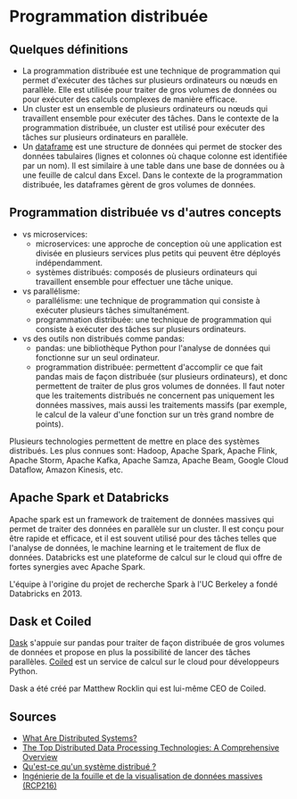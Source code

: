 # Programmation distribuée

## Quelques définitions

- La programmation distribuée est une technique de programmation qui permet d'exécuter des tâches sur plusieurs ordinateurs ou nœuds en parallèle. Elle est utilisée pour traiter de gros volumes de données ou pour exécuter des calculs complexes de manière efficace.
- Un cluster est un ensemble de plusieurs ordinateurs ou nœuds qui travaillent ensemble pour exécuter des tâches. Dans le contexte de la programmation distribuée, un cluster est utilisé pour exécuter des tâches sur plusieurs ordinateurs en parallèle.
- Un [dataframe](https://en.wikipedia.org/wiki/Dataframe) est une structure de données qui permet de stocker des données tabulaires (lignes et colonnes où chaque colonne est identifiée par un nom). Il est similaire à une table dans une base de données ou à une feuille de calcul dans Excel. Dans le contexte de la programmation distribuée, les dataframes gèrent de gros volumes de données.

## Programmation distribuée vs d'autres concepts

- vs microservices:
    - microservices: une approche de conception où une application est divisée en plusieurs services plus petits qui peuvent être déployés indépendamment.
    - systèmes distribués: composés de plusieurs ordinateurs qui travaillent ensemble pour effectuer une tâche unique.
- vs parallélisme:
    - parallélisme: une technique de programmation qui consiste à exécuter plusieurs tâches simultanément.
    - programmation distribuée: une technique de programmation qui consiste à exécuter des tâches sur plusieurs ordinateurs.
- vs des outils non distribués comme pandas:
    - pandas: une bibliothèque Python pour l'analyse de données qui fonctionne sur un seul ordinateur.
    - programmation distribuée: permettent d'accomplir ce que fait pandas mais de façon distribuée (sur plusieurs ordinateurs), et donc permettent de traiter de plus gros volumes de données. Il faut noter que les traitements distribués ne concernent pas uniquement les données massives, mais aussi les traitements massifs (par exemple, le calcul de la valeur d'une fonction sur un très grand nombre de points).

Plusieurs technologies permettent de mettre en place des systèmes distribués. Les plus connues sont: Hadoop, Apache Spark, Apache Flink, Apache Storm, Apache Kafka, Apache Samza, Apache Beam, Google Cloud Dataflow, Amazon Kinesis, etc.

## Apache Spark et Databricks

Apache spark est un framework de traitement de données massives qui permet de traiter des données en parallèle sur un cluster. Il est conçu pour être rapide et efficace, et il est souvent utilisé pour des tâches telles que l'analyse de données, le machine learning et le traitement de flux de données.
Databricks est une plateforme de calcul sur le cloud qui offre de fortes synergies avec Apache Spark.

L'équipe à l'origine du projet de recherche Spark à l'UC Berkeley a fondé Databricks en 2013.

## Dask et Coiled

[Dask](https://www.dask.org/) s'appuie sur pandas pour traiter de façon distribuée de gros volumes de données et propose en plus la possibilité de lancer des tâches parallèles. [Coiled](https://coiled.io/) est un service de calcul sur le cloud pour développeurs Python.

Dask a été créé par Matthew Rocklin qui est lui-même CEO de Coiled.

## Sources

- [What Are Distributed Systems?](https://www.splunk.com/en_us/blog/learn/distributed-systems.html)
- [The Top Distributed Data Processing Technologies: A Comprehensive Overview](https://medium.com/@singhal.ankur8/the-top-distributed-data-processing-technologies-a-comprehensive-overview-712756db3242)
- [Qu'est-ce qu'un système distribué ?](https://www.atlassian.com/fr/microservices/microservices-architecture/distributed-architecture)
- [Ingénierie de la fouille et de la visualisation de données massives (RCP216)](https://cedric.cnam.fr/vertigo/Cours/RCP216/index.html)
